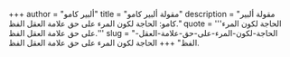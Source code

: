 +++
author = "ألبير كامو"
title = "مقولة ألبير كامو"
description = "مقولة ألبير كامو: الحاجة لكون المرء على حق علامة العقل الفظ."
quote = '''الحاجة لكون المرء على حق علامة العقل الفظ.''' 
slug = "الحاجة-لكون-المرء-على-حق-علامة-العقل-الفظ"
+++
الحاجة لكون المرء على حق علامة العقل الفظ.
